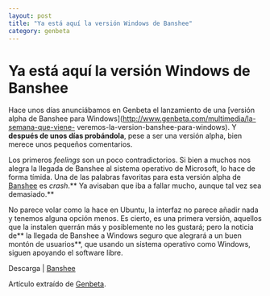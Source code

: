 ```yaml
---
layout: post
title: "Ya está aquí la versión Windows de Banshee"
category: genbeta
---
```


# Ya está aquí la versión Windows de Banshee

Hace unos días anunciábamos en Genbeta el lanzamiento de una [versión alpha de
Banshee para Windows](http://www.genbeta.com/multimedia/la-semana-que-viene-
veremos-la-version-banshee-para-windows). Y **después de unos días
probándola**, pese a ser una versión alpha, bien merece unos pequeños
comentarios.

Los primeros _feelings_ son un poco contradictorios. Si bien a muchos nos
alegra la llegada de Banshee al sistema operativo de Microsoft, lo hace de
forma tímida. Una de las palabras favoritas para esta versión alpha de
[Banshee](http://www.genbeta.com/productos/reproductores-audio/banshee) es
_crash_.** Ya avisaban que iba a fallar mucho, aunque tal vez sea demasiado.**

No parece volar como la hace en Ubuntu, la interfaz no parece añadir nada y
tenemos alguna opción menos. Es cierto, es una primera versión, aquellos que
la instalen querrán más y posiblemente no les gustará; pero la noticia de** la
llegada de Banshee a Windows seguro que alegrará a un buen montón de
usuarios**, que usando un sistema operativo como Windows, siguen apoyando el
software libre.

Descarga | [Banshee](http://banshee.fm/download/)

Artículo extraído de [Genbeta](http://www.genbeta.com).